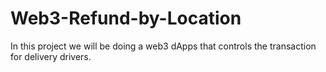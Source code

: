 # Web3-Refund-by-Location
In this project we will be doing a web3 dApps that controls the transaction for delivery drivers.
